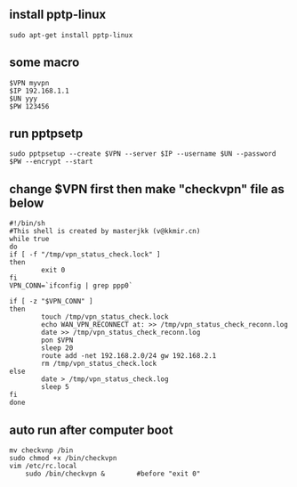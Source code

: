 ## install pptp-linux
```
sudo apt-get install pptp-linux
```

## some macro
```
$VPN myvpn
$IP 192.168.1.1
$UN yyy
$PW 123456
```

## run pptpsetp
```
sudo pptpsetup --create $VPN --server $IP --username $UN --password $PW --encrypt --start
```

## change $VPN first then make "checkvpn" file as below
```
#!/bin/sh
#This shell is created by masterjkk (v@kkmir.cn)
while true
do
if [ -f "/tmp/vpn_status_check.lock" ]
then
        exit 0
fi
VPN_CONN=`ifconfig | grep ppp0`

if [ -z "$VPN_CONN" ]
then
        touch /tmp/vpn_status_check.lock
        echo WAN_VPN_RECONNECT at: >> /tmp/vpn_status_check_reconn.log
        date >> /tmp/vpn_status_check_reconn.log
        pon $VPN
        sleep 20
        route add -net 192.168.2.0/24 gw 192.168.2.1
        rm /tmp/vpn_status_check.lock
else
        date > /tmp/vpn_status_check.log
        sleep 5
fi
done

```

## auto run after computer boot
```
mv checkvnp /bin
sudo chmod +x /bin/checkvpn
vim /etc/rc.local
    sudo /bin/checkvpn &        #before "exit 0"
```